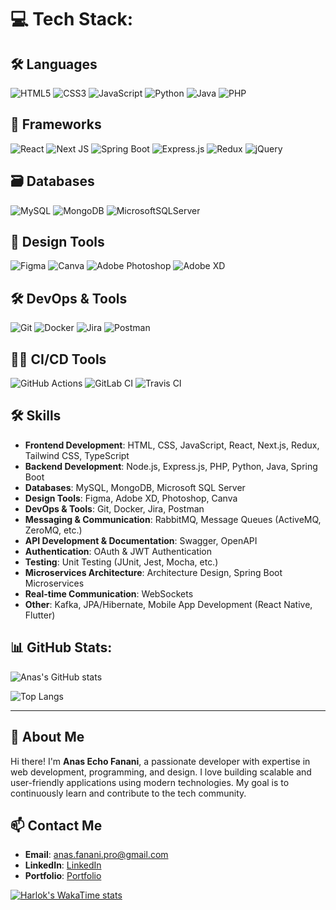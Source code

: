 # 💻 Tech Stack:

## 🛠️ Languages
![HTML5](https://img.shields.io/badge/html5-%23E34F26.svg?style=for-the-badge&logo=html5&logoColor=white)
![CSS3](https://img.shields.io/badge/css3-%231572B6.svg?style=for-the-badge&logo=css3&logoColor=white)
![JavaScript](https://img.shields.io/badge/javascript-%23323330.svg?style=for-the-badge&logo=javascript&logoColor=%23F7DF1E)
![Python](https://img.shields.io/badge/python-3670A0?style=for-the-badge&logo=python&logoColor=ffdd54)
![Java](https://img.shields.io/badge/java-%23ED8B00.svg?style=for-the-badge&logo=java&logoColor=white)
![PHP](https://img.shields.io/badge/php-%23777BB4.svg?style=for-the-badge&logo=php&logoColor=white)

## 🔧 Frameworks
![React](https://img.shields.io/badge/react-%2320232a.svg?style=for-the-badge&logo=react&logoColor=%2361DAFB)
![Next JS](https://img.shields.io/badge/Next-black?style=for-the-badge&logo=next.js&logoColor=white)
![Spring Boot](https://img.shields.io/badge/SpringBoot-%236DB33F.svg?style=for-the-badge&logo=spring&logoColor=white)
![Express.js](https://img.shields.io/badge/express.js-%23404d59.svg?style=for-the-badge&logo=express&logoColor=%2361DAFB)
![Redux](https://img.shields.io/badge/redux-%23593d88.svg?style=for-the-badge&logo=redux&logoColor=white)
![jQuery](https://img.shields.io/badge/jquery-%230769AD.svg?style=for-the-badge&logo=jquery&logoColor=white)

## 🗃️ Databases
![MySQL](https://img.shields.io/badge/mysql-%2300f.svg?style=for-the-badge&logo=mysql&logoColor=white)
![MongoDB](https://img.shields.io/badge/MongoDB-%234ea94b.svg?style=for-the-badge&logo=mongodb&logoColor=white)
![MicrosoftSQLServer](https://img.shields.io/badge/Microsoft%20SQL%20Sever-CC2927?style=for-the-badge&logo=microsoft%20sql%20server&logoColor=white)

## 🎨 Design Tools
![Figma](https://img.shields.io/badge/figma-%23F24E1E.svg?style=for-the-badge&logo=figma&logoColor=white)
![Canva](https://img.shields.io/badge/Canva-%2300C4CC.svg?style=for-the-badge&logo=Canva&logoColor=white)
![Adobe Photoshop](https://img.shields.io/badge/adobephotoshop-%2331A8FF.svg?style=for-the-badge&logo=adobephotoshop&logoColor=white)
![Adobe XD](https://img.shields.io/badge/Adobe%20XD-470137?style=for-the-badge&logo=Adobe%20XD&logoColor=#FF61F6)

## 🛠️ DevOps & Tools
![Git](https://img.shields.io/badge/Git-fc6d26?style=for-the-badge&logo=git&logoColor=white)
![Docker](https://img.shields.io/badge/docker-%230db7ed.svg?style=for-the-badge&logo=docker&logoColor=white)
![Jira](https://img.shields.io/badge/jira-%230A0FFF.svg?style=for-the-badge&logo=jira&logoColor=white)
![Postman](https://img.shields.io/badge/Postman-FF6C37?style=for-the-badge&logo=postman&logoColor=white)

## 🧑‍💻 CI/CD Tools
![GitHub Actions](https://img.shields.io/badge/GitHub%20Actions-2088FF?style=for-the-badge&logo=github-actions&logoColor=white)
![GitLab CI](https://img.shields.io/badge/GitLab%20CI%2FCD-330F63?style=for-the-badge&logo=gitlab&logoColor=white)
![Travis CI](https://img.shields.io/badge/Travis%20CI-3EAE47?style=for-the-badge&logo=travis&logoColor=white)

## 🛠️ Skills
- **Frontend Development**: HTML, CSS, JavaScript, React, Next.js, Redux, Tailwind CSS, TypeScript
- **Backend Development**: Node.js, Express.js, PHP, Python, Java, Spring Boot
- **Databases**: MySQL, MongoDB, Microsoft SQL Server
- **Design Tools**: Figma, Adobe XD, Photoshop, Canva
- **DevOps & Tools**: Git, Docker, Jira, Postman
- **Messaging & Communication**: RabbitMQ, Message Queues (ActiveMQ, ZeroMQ, etc.)
- **API Development & Documentation**: Swagger, OpenAPI
- **Authentication**: OAuth & JWT Authentication
- **Testing**: Unit Testing (JUnit, Jest, Mocha, etc.)
- **Microservices Architecture**: Architecture Design, Spring Boot Microservices
- **Real-time Communication**: WebSockets
- **Other**: Kafka, JPA/Hibernate, Mobile App Development (React Native, Flutter)

## 📊 GitHub Stats:

![Anas's GitHub stats](https://github-readme-stats.vercel.app/api?username=AnasEchoFanani&show_icons=true&theme=radical)

![Top Langs](https://github-readme-stats.vercel.app/api/top-langs/?username=AnasEchoFanani&layout=compact&theme=radical)

---

## 👋 About Me
Hi there! I'm **Anas Echo Fanani**, a passionate developer with expertise in web development, programming, and design. I love building scalable and user-friendly applications using modern technologies. My goal is to continuously learn and contribute to the tech community.

## 📫 Contact Me
- **Email**: [anas.fanani.pro@gmail.com](mailto:anas.fanani.pro@gmail.com)
- **LinkedIn**: [LinkedIn](https://www.linkedin.com/in/anas-fanani)
- **Portfolio**: [Portfolio](https://anas-fanani-porfolio.vercel.app)

[![Harlok's WakaTime stats](https://github-readme-stats.vercel.app/api/wakatime?username=ffflabs&theme=radical)](https://github.com/AnasEchoFanani/github-readme-stats)
